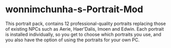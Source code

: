 # wonnimchunha-s-Portrait-Mod
This portrait pack, contains 12 professional-quality portraits replacing those of existing NPCs such as Aerie, Haer'Dalis, Imoen and Edwin. Each portrait is installed individually, so you get to choose which portraits you use, and you also have the option of using the portraits for your own PC.
